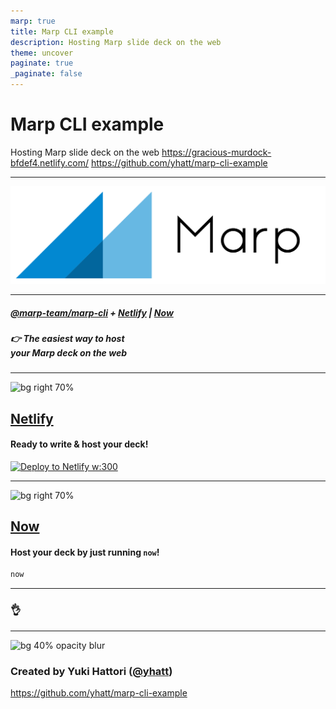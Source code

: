 ```yaml
---
marp: true
title: Marp CLI example
description: Hosting Marp slide deck on the web
theme: uncover
paginate: true
_paginate: false
---
```


# <!--fit--> Marp CLI example

Hosting Marp slide deck on the web
https://gracious-murdock-bfdef4.netlify.com/
https://github.com/yhatt/marp-cli-example

---

![Marp bg 60%](https://raw.githubusercontent.com/marp-team/marp/master/marp.png)

---

<!--
_backgroundColor: #123
_color: #fff
-->

##### <!--fit--> [@marp-team/marp-cli](https://github.com/marp-team/marp-cli) + [Netlify](https://www.netlify.com/) | [Now](https://zeit.co/now)

##### <!--fit--> 👉 The easiest way to host<br />your Marp deck on the web

---

![bg right 70%](https://www.netlify.com/img/press/logos/logomark.svg)

## **[Netlify](https://www.netlify.com/)**

#### Ready to write & host your deck!

[![Deploy to Netlify w:300](https://www.netlify.com/img/deploy/button.svg)](https://app.netlify.com/start/deploy?repository=https://github.com/yhatt/marp-cli-example)

---

![bg right 70%](https://assets.zeit.co/image/upload/front/assets/design/now-black.svg)

## **[Now](https://zeit.co/now)**

#### Host your deck by just running `now`!

```bash
now
```

---

### <!--fit--> :ok_hand:

---

<style scoped>
h3 {
  text-shadow: 0 0 30px #fff;
}
</style>

![bg 40% opacity blur](https://github.com/yhatt.png)

### Created by Yuki Hattori ([@yhatt](https://github.com/yhatt))

https://github.com/yhatt/marp-cli-example
